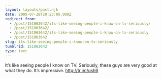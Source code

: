 ```yaml
---
layout: layouts/post.njk
date: 2009-07-28T20:23:09.000Z
redirect_from:
  - /post/151063642/its-like-seeing-people-i-know-on-tv-seriously/
  - /post/151063642/
  - /post/151063642/its-like-seeing-people-i-know-on-tv-seriously
  - /post/151063642
slug: its-like-seeing-people-i-know-on-tv-seriously
tumblrid: 151063642
type: text
---
```

<p>It&rsquo;s like seeing people I know on TV. Seriously, these guys are very good at what they do. It&rsquo;s impressive. <a href="http://tr.im/ush6">http://tr.im/ush6</a></p>
